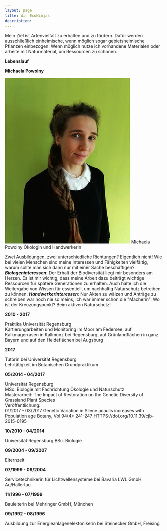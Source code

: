 ```yaml
---
layout: page
title: Wir EcoNinjas
description: 
---
```


Mein Ziel ist Artenvielfalt zu erhalten und zu fördern.  Dafür werden ausschließlich einheimische, wenn möglich sogar gebietsheimische Pflanzen einbezogen. Wenn möglich nutze ich vorhandene Materialen oder arbeite mit Naturmaterial, um Ressourcen zu schonen.

**Lebenslauf**

**Michaela Powolny**

<span class="image right">
<img src="/images/2018.jpg">
Michaela Powolny
Ökologin und Handwerkerin
</span>

Zwei Ausbildungen, zwei unterschiedliche Richtungen? Eigentlich nicht! Wie bei vielen Menschen sind meine Interessen und Fähigkeiten vielfältig, warum sollte man sich dann nur mit einer Sache beschäftigen?
**_Biologeninteressen_**: Der Erhalt der Biodiversität liegt mir besonders am Herzen. Es ist mir wichtig, dass meine Arbeit dazu beiträgt wichtige Ressourcen für spätere Generationen zu erhalten. Auch halte ich die Weitergabe von Wissen für essentiell, um nachhaltig Naturschutz betreiben zu können.
**_Handwerkerinteressen_**: Nur Akten zu wälzen und Anträge zu schreiben war noch nie so meins, ich war immer schon die "Macherin".
Wo ist der Kreuzungspunkt? Beim aktiven Naturschutz! 

**2010 - 2017**
				
Praktika Universität Regensburg  
Kartierungarbeiten und Monitoring im Moor am Federsee, auf Kalkmagerrasen in Kallmünz bei 
    Regensburg, auf Grünlandflächen in ganz Bayern und auf den Heideflächen bei Augsburg
    
**2017**      
                 
Tutorin bei Universität Regensburg  
Lehrtätigkeit im Botanischen Grundpraktikum
    

                 
**05/2014 - 04/2017**

Universität Regensburg  
MSc. Biologie mit Fachrichtung Ökologie und Naturschutz  
Masterarbeit: The Impact of Restoration on the Genetic Diversity of Grassland Plant Species  
Veröffentlichung:  
01/2017 - 03/2017 Genetic Variation in Silene acaulis increases with Population age
Botany, Vol 94(4): 241-247 HTTPS://doi.org/10.11.39/cjb-2015-0195
    
**10/2010 - 04/2014**

Universität Regensburg
BSc. Biologie

    
**09/2004 - 09/2007**
           
Elternzeit
    
**07/1999 - 09/2004**

Servicetechnikerin für Lichtwellensysteme bei Bavaria LWL GmbH, Au/Hallertau

**11/1996 - 07/1999**
	
Bauleiterin bei Mehringer GmbH, München
      
**09/1992 - 08/1996**

Ausbildung zur Energieanlagenelektonikerin bei Steinecker GmbH, Freising


